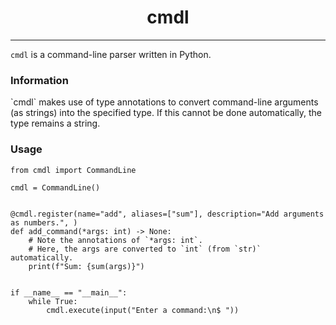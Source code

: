 <div style="text-align: center;"><h1>cmdl</h1></div>
<hr>

`cmdl` is a command-line parser written in Python.

<h3>Information</h3>
`cmdl` makes use of type annotations to convert command-line arguments (as strings) into the specified type.
If this cannot be done automatically, the type remains a string.

<h3>Usage</h3>

```python3
from cmdl import CommandLine

cmdl = CommandLine()


@cmdl.register(name="add", aliases=["sum"], description="Add arguments as numbers.", )
def add_command(*args: int) -> None:
    # Note the annotations of `*args: int`.
    # Here, the args are converted to `int` (from `str)` automatically.
    print(f"Sum: {sum(args)}")

    
if __name__ == "__main__":
    while True:
        cmdl.execute(input("Enter a command:\n$ "))
```
